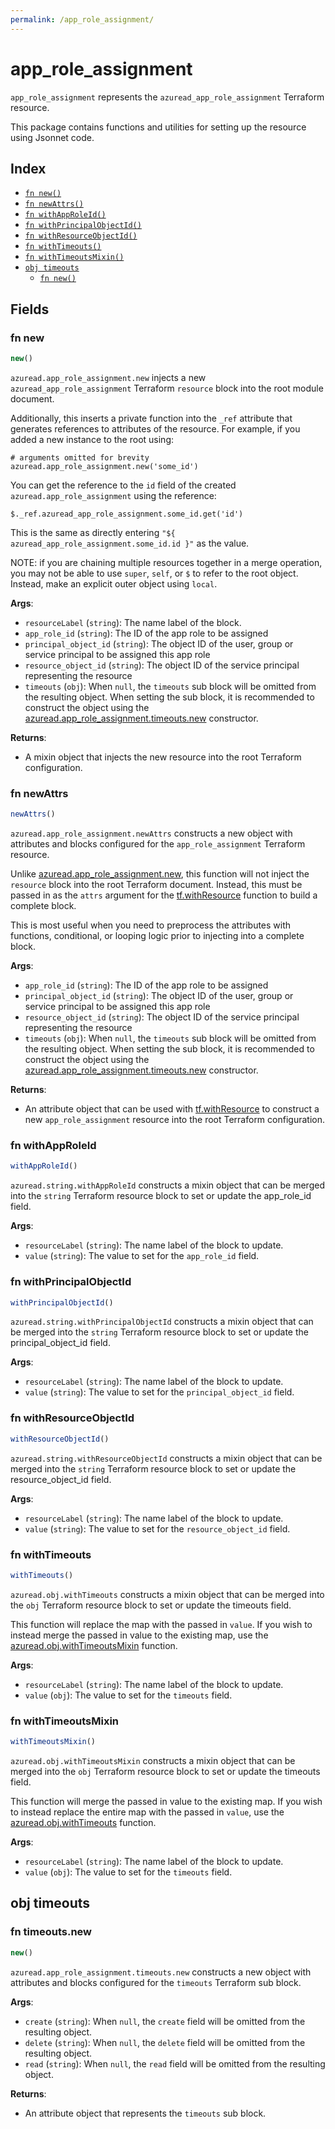 ```yaml
---
permalink: /app_role_assignment/
---
```


# app_role_assignment

`app_role_assignment` represents the `azuread_app_role_assignment` Terraform resource.



This package contains functions and utilities for setting up the resource using Jsonnet code.


## Index

* [`fn new()`](#fn-new)
* [`fn newAttrs()`](#fn-newattrs)
* [`fn withAppRoleId()`](#fn-withapproleid)
* [`fn withPrincipalObjectId()`](#fn-withprincipalobjectid)
* [`fn withResourceObjectId()`](#fn-withresourceobjectid)
* [`fn withTimeouts()`](#fn-withtimeouts)
* [`fn withTimeoutsMixin()`](#fn-withtimeoutsmixin)
* [`obj timeouts`](#obj-timeouts)
  * [`fn new()`](#fn-timeoutsnew)

## Fields

### fn new

```ts
new()
```


`azuread.app_role_assignment.new` injects a new `azuread_app_role_assignment` Terraform `resource`
block into the root module document.

Additionally, this inserts a private function into the `_ref` attribute that generates references to attributes of the
resource. For example, if you added a new instance to the root using:

    # arguments omitted for brevity
    azuread.app_role_assignment.new('some_id')

You can get the reference to the `id` field of the created `azuread.app_role_assignment` using the reference:

    $._ref.azuread_app_role_assignment.some_id.get('id')

This is the same as directly entering `"${ azuread_app_role_assignment.some_id.id }"` as the value.

NOTE: if you are chaining multiple resources together in a merge operation, you may not be able to use `super`, `self`,
or `$` to refer to the root object. Instead, make an explicit outer object using `local`.

**Args**:
  - `resourceLabel` (`string`): The name label of the block.
  - `app_role_id` (`string`): The ID of the app role to be assigned
  - `principal_object_id` (`string`): The object ID of the user, group or service principal to be assigned this app role
  - `resource_object_id` (`string`): The object ID of the service principal representing the resource
  - `timeouts` (`obj`):  When `null`, the `timeouts` sub block will be omitted from the resulting object. When setting the sub block, it is recommended to construct the object using the [azuread.app_role_assignment.timeouts.new](#fn-app_role_assignmenttimeoutsnew) constructor.

**Returns**:
- A mixin object that injects the new resource into the root Terraform configuration.


### fn newAttrs

```ts
newAttrs()
```


`azuread.app_role_assignment.newAttrs` constructs a new object with attributes and blocks configured for the `app_role_assignment`
Terraform resource.

Unlike [azuread.app_role_assignment.new](#fn-app_role_assignmentnew), this function will not inject the `resource`
block into the root Terraform document. Instead, this must be passed in as the `attrs` argument for the
[tf.withResource](https://github.com/tf-libsonnet/core/tree/main/docs#fn-withresource) function to build a complete block.

This is most useful when you need to preprocess the attributes with functions, conditional, or looping logic prior to
injecting into a complete block.

**Args**:
  - `app_role_id` (`string`): The ID of the app role to be assigned
  - `principal_object_id` (`string`): The object ID of the user, group or service principal to be assigned this app role
  - `resource_object_id` (`string`): The object ID of the service principal representing the resource
  - `timeouts` (`obj`):  When `null`, the `timeouts` sub block will be omitted from the resulting object. When setting the sub block, it is recommended to construct the object using the [azuread.app_role_assignment.timeouts.new](#fn-app_role_assignmenttimeoutsnew) constructor.

**Returns**:
  - An attribute object that can be used with [tf.withResource](https://github.com/tf-libsonnet/core/tree/main/docs#fn-withresource) to construct a new `app_role_assignment` resource into the root Terraform configuration.


### fn withAppRoleId

```ts
withAppRoleId()
```

`azuread.string.withAppRoleId` constructs a mixin object that can be merged into the `string`
Terraform resource block to set or update the app_role_id field.



**Args**:
  - `resourceLabel` (`string`): The name label of the block to update.
  - `value` (`string`): The value to set for the `app_role_id` field.


### fn withPrincipalObjectId

```ts
withPrincipalObjectId()
```

`azuread.string.withPrincipalObjectId` constructs a mixin object that can be merged into the `string`
Terraform resource block to set or update the principal_object_id field.



**Args**:
  - `resourceLabel` (`string`): The name label of the block to update.
  - `value` (`string`): The value to set for the `principal_object_id` field.


### fn withResourceObjectId

```ts
withResourceObjectId()
```

`azuread.string.withResourceObjectId` constructs a mixin object that can be merged into the `string`
Terraform resource block to set or update the resource_object_id field.



**Args**:
  - `resourceLabel` (`string`): The name label of the block to update.
  - `value` (`string`): The value to set for the `resource_object_id` field.


### fn withTimeouts

```ts
withTimeouts()
```

`azuread.obj.withTimeouts` constructs a mixin object that can be merged into the `obj`
Terraform resource block to set or update the timeouts field.

This function will replace the map with the passed in `value`. If you wish to instead merge the
passed in value to the existing map, use the [azuread.obj.withTimeoutsMixin](TODO) function.

**Args**:
  - `resourceLabel` (`string`): The name label of the block to update.
  - `value` (`obj`): The value to set for the `timeouts` field.


### fn withTimeoutsMixin

```ts
withTimeoutsMixin()
```

`azuread.obj.withTimeoutsMixin` constructs a mixin object that can be merged into the `obj`
Terraform resource block to set or update the timeouts field.

This function will merge the passed in value to the existing map. If you wish
to instead replace the entire map with the passed in `value`, use the [azuread.obj.withTimeouts](TODO)
function.


**Args**:
  - `resourceLabel` (`string`): The name label of the block to update.
  - `value` (`obj`): The value to set for the `timeouts` field.


## obj timeouts



### fn timeouts.new

```ts
new()
```


`azuread.app_role_assignment.timeouts.new` constructs a new object with attributes and blocks configured for the `timeouts`
Terraform sub block.



**Args**:
  - `create` (`string`):  When `null`, the `create` field will be omitted from the resulting object.
  - `delete` (`string`):  When `null`, the `delete` field will be omitted from the resulting object.
  - `read` (`string`):  When `null`, the `read` field will be omitted from the resulting object.

**Returns**:
  - An attribute object that represents the `timeouts` sub block.
